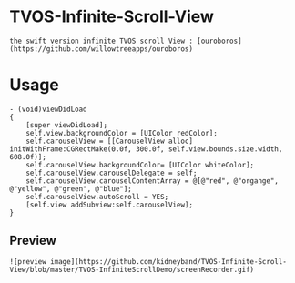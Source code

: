 # TVOS-Infinite-Scroll-View
	the swift version infinite TVOS scroll View : [ouroboros](https://github.com/willowtreeapps/ouroboros)

# Usage
	- (void)viewDidLoad
	{
	    [super viewDidLoad];
	    self.view.backgroundColor = [UIColor redColor];
	    self.carouselView = [[CarouselView alloc] initWithFrame:CGRectMake(0.0f, 300.0f, self.view.bounds.size.width, 608.0f)];
	    self.carouselView.backgroundColor= [UIColor whiteColor];
	    self.carouselView.carouselDelegate = self;
	    self.carouselView.carouselContentArray = @[@"red", @"organge", @"yellow", @"green", @"blue"];
	    self.carouselView.autoScroll = YES;
	    [self.view addSubview:self.carouselView];
	}

## Preview
	![preview image](https://github.com/kidneyband/TVOS-Infinite-Scroll-View/blob/master/TVOS-InfiniteScrollDemo/screenRecorder.gif)